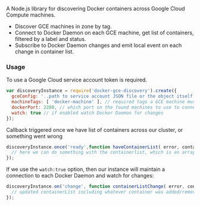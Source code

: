 A Node.js library for discovering Docker containers across Google Cloud Compute machines.

* Discover GCE machines in zone by tag.
* Connect to Docker Daemon on each GCE machine, get list of containers, filtered by a label and status.
* Subscribe to Docker Daemon changes and emit local event on each change in container list.


### Usage
To use a Google Cloud service account token is required.

```js
var discoveryInstance = require('docker-gce-discovery').create({
  gceConfig: '..path to service account JSON file or the object itself...',
  machineTags: [ 'docker-machine' ], // required tags a GCE machine must have to be monitored
  dockerPort: 2280, // which port on the found machines to use to connect
  watch: true // if enabled watch Docker Daemon for changes
});
```

Callback triggered once we have list of containers across our cluster, or something went wrong

```js
discoveryInstance.once('ready',function haveContainerList( error, containerList ) {
  // here we can do something with the containerlist, which is an array of Docker containers with post-inspect detail
});
```

If we use the `watch:true` option, then our instance will maintain a connection to each Docker Daemon and watch for changes:

```js
discoveryInstance.on('change', function containerListChange( error, containerList ) {
  // updated containerList including whatever container was added/removed
});
```
